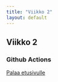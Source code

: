 ```yaml
---
title: "Viikko 2"
layout: default
---
```


## Viikko 2
### Github Actions


[Palaa etusivulle](../index.md)